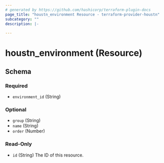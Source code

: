 ```yaml
---
# generated by https://github.com/hashicorp/terraform-plugin-docs
page_title: "houstn_environment Resource - terraform-provider-houstn"
subcategory: ""
description: |-
  
---
```


# houstn_environment (Resource)





<!-- schema generated by tfplugindocs -->
## Schema

### Required

- `environment_id` (String)

### Optional

- `group` (String)
- `name` (String)
- `order` (Number)

### Read-Only

- `id` (String) The ID of this resource.


